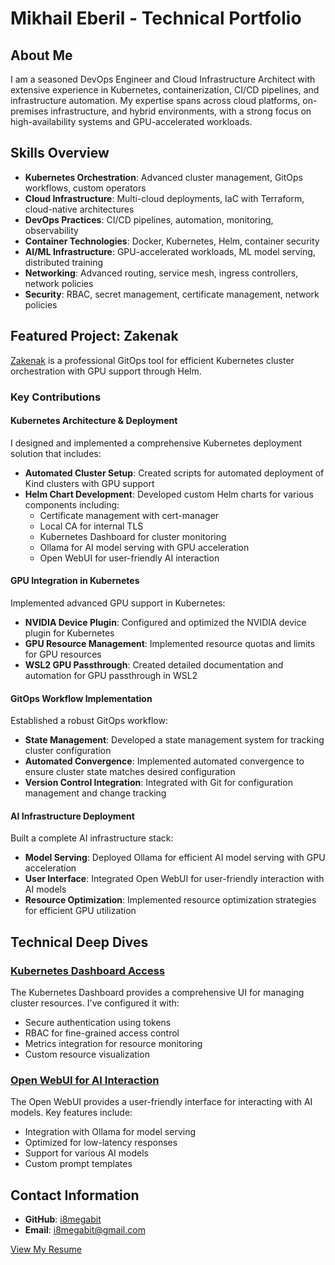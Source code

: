# Mikhail Eberil - Technical Portfolio

## About Me

I am a seasoned DevOps Engineer and Cloud Infrastructure Architect with extensive experience in Kubernetes, containerization, CI/CD pipelines, and infrastructure automation. My expertise spans across cloud platforms, on-premises infrastructure, and hybrid environments, with a strong focus on high-availability systems and GPU-accelerated workloads.

## Skills Overview

- **Kubernetes Orchestration**: Advanced cluster management, GitOps workflows, custom operators
- **Cloud Infrastructure**: Multi-cloud deployments, IaC with Terraform, cloud-native architectures
- **DevOps Practices**: CI/CD pipelines, automation, monitoring, observability
- **Container Technologies**: Docker, Kubernetes, Helm, container security
- **AI/ML Infrastructure**: GPU-accelerated workloads, ML model serving, distributed training
- **Networking**: Advanced routing, service mesh, ingress controllers, network policies
- **Security**: RBAC, secret management, certificate management, network policies

## Featured Project: Zakenak

[Zakenak](https://github.com/i8megabit/zakenak) is a professional GitOps tool for efficient Kubernetes cluster orchestration with GPU support through Helm.

### Key Contributions

#### Kubernetes Architecture & Deployment

I designed and implemented a comprehensive Kubernetes deployment solution that includes:

- **Automated Cluster Setup**: Created scripts for automated deployment of Kind clusters with GPU support
- **Helm Chart Development**: Developed custom Helm charts for various components including:
  - Certificate management with cert-manager
  - Local CA for internal TLS
  - Kubernetes Dashboard for cluster monitoring
  - Ollama for AI model serving with GPU acceleration
  - Open WebUI for user-friendly AI interaction

#### GPU Integration in Kubernetes

Implemented advanced GPU support in Kubernetes:

- **NVIDIA Device Plugin**: Configured and optimized the NVIDIA device plugin for Kubernetes
- **GPU Resource Management**: Implemented resource quotas and limits for GPU resources
- **WSL2 GPU Passthrough**: Created detailed documentation and automation for GPU passthrough in WSL2

#### GitOps Workflow Implementation

Established a robust GitOps workflow:

- **State Management**: Developed a state management system for tracking cluster configuration
- **Automated Convergence**: Implemented automated convergence to ensure cluster state matches desired configuration
- **Version Control Integration**: Integrated with Git for configuration management and change tracking

#### AI Infrastructure Deployment

Built a complete AI infrastructure stack:

- **Model Serving**: Deployed Ollama for efficient AI model serving with GPU acceleration
- **User Interface**: Integrated Open WebUI for user-friendly interaction with AI models
- **Resource Optimization**: Implemented resource optimization strategies for efficient GPU utilization

## Technical Deep Dives

### [Kubernetes Dashboard Access](http://localhost:8001/api/v1/namespaces/kubernetes-dashboard/services/https:kubernetes-dashboard:/proxy/)

The Kubernetes Dashboard provides a comprehensive UI for managing cluster resources. I've configured it with:

- Secure authentication using tokens
- RBAC for fine-grained access control
- Metrics integration for resource monitoring
- Custom resource visualization

### [Open WebUI for AI Interaction](http://localhost:3000)

The Open WebUI provides a user-friendly interface for interacting with AI models. Key features include:

- Integration with Ollama for model serving
- Optimized for low-latency responses
- Support for various AI models
- Custom prompt templates

## Contact Information

- **GitHub**: [i8megabit](https://github.com/i8megabit)
- **Email**: i8megabit@gmail.com

[View My Resume](../resume/README.md)